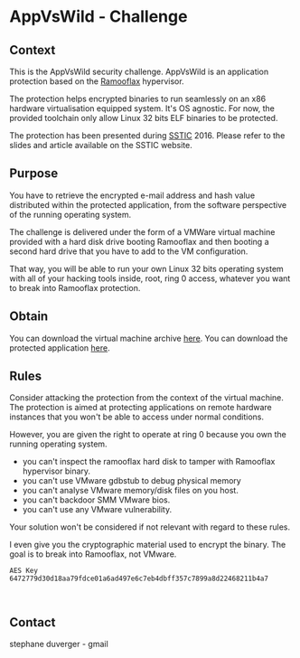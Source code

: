 # AppVsWild - Challenge

## Context

This is the AppVsWild security challenge. AppVsWild is an application protection based on the [Ramooflax](https://github.com/sduverger/ramooflax) hypervisor.

The protection helps encrypted binaries to run seamlessly on an x86 hardware virtualisation equipped system. It's OS agnostic. For now, the provided toolchain only allow Linux 32 bits ELF binaries to be protected.

The protection has been presented during [SSTIC](https://www.sstic.org/2016/presentation/app_vs_wild/) 2016. Please refer to the slides and article available on the SSTIC website.

## Purpose

You have to retrieve the encrypted e-mail address and hash value distributed within the protected application, from the software perspective of the running operating system.

The challenge is delivered under the form of a VMWare virtual machine provided with a hard disk drive booting Ramooflax and then booting a second hard drive that you have to add to the VM configuration.

That way, you will be able to run your own Linux 32 bits operating system with all of your hacking tools inside, root, ring 0 access, whatever you want to break into Ramooflax protection.

## Obtain

You can download the virtual machine archive [here](https://github.com/sduverger/AppVsWild/vm.tar.gz).
You can download the protected application [here](https://github.com/sduverger/AppVsWild/app.gz).

## Rules

Consider attacking the protection from the context of the virtual machine. The protection is aimed at protecting applications on remote hardware instances that you won't be able to access under normal conditions.

However, you are given the right to operate at ring 0 because you own the running operating system.

- you can't inspect the ramooflax hard disk to tamper with Ramooflax hypervisor binary.
- you can't use VMware gdbstub to debug physical memory
- you can't analyse VMware memory/disk files on you host.
- you can't backdoor SMM VMware bios.
- you can't use any VMware vulnerability.

Your solution won't be considered if not relevant with regard to these rules.

I even give you the cryptographic material used to encrypt the binary. The goal is to break into Ramooflax, not VMware.


```
AES Key 6472779d30d18aa79fdce01a6ad497e6c7eb4dbff357c7899a8d22468211b4a7
```
```AES IV 0ae733b7a18c727f2bd5c9b778de5200
```
```HMAC Key 30019fef730d55589045d892bfda40e208761388c1cebce8fc336a7f2c940680
```



## Contact

stephane duverger - gmail
